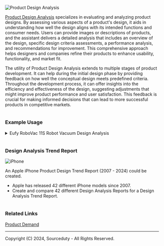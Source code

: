 ![Product Design Analysis](https://github.com/sourceduty/Product_Design_Analysis/assets/123030236/1d77611a-455c-4418-bdee-ab3cd2e8f00d)

[Product Design Analysis](https://chat.openai.com/g/g-GSmpn2Q6h-product-design-analysis) specializes in evaluating and analyzing product designs. By assessing various aspects of a product's design, it aids in understanding how well the design aligns with its intended functions and consumer needs. Users can provide images or descriptions of products, and the assistant delivers a detailed analysis that includes an overview of the design, specific design criteria assessments, a performance analysis, and recommendations for improvement. This comprehensive approach helps designers and companies refine their products to enhance usability, functionality, and market fit.

The utility of Product Design Analysis extends to multiple stages of product development. It can help during the initial design phase by providing feedback on how well the conceptual design meets predefined criteria. Throughout the development process, it can offer insights into the efficiency and effectiveness of the design, suggesting adjustments that might improve product performance and user satisfaction. This feedback is crucial for making informed decisions that can lead to more successful products in competitive markets.

#
### Example Usage

<details><summary>Eufy RoboVac 11S Robot Vacuum Design Analysis</summary>
<br>

Eufy RoboVac 11S Robot Vacuum Design Analysis

Design Overview:
The Eufy RoboVac 11S is a slim, automated robotic vacuum designed for household cleaning. It features a height of only 2.85 inches, making it one of the slimmest robot vacuums available, allowing it to clean under low furniture with ease. Key design elements include a triple-brush system, BoostIQ technology, and a quiet operation mode.

Design Criteria:
1. Functionality:
   - Cleaning Effectiveness: How well it cleans different surfaces.
   - Navigation Capabilities: Its ability to maneuver around obstacles and through varying floor types.
   - Battery Life: Duration of operation before needing a recharge.

2. Usability:
   - Ease of Use: User interface simplicity and intuitiveness.
   - Maintenance: Effort required to clean and replace parts.

3. Aesthetics:
   - Visual Appeal: Shape, color, and overall look.
   - Build Quality: Materials used and durability.

4. Technological Innovation:
   - Automation Features: Extent of automation and smart features.
   - Noise Reduction: Effectiveness of its quiet operation technology.

Performance Analysis:
- Functionality: The RoboVac 11S performs well on low-pile carpets and hard floors, utilizing a triple-brush action and up to 1300Pa of suction power. Its slim design allows it to reach under most furniture, increasing its cleaning coverage.
- Navigation: Uses a series of infrared sensors to navigate, helping it avoid obstacles but may struggle with dark-colored surfaces due to sensor limitations.
- Battery Life: Offers up to 100 minutes of cleaning time, suitable for small to medium-sized rooms.

- Usability: The RoboVac 11S is user-friendly, featuring a one-button operation and a remote control for specific settings adjustments. Maintenance is straightforward with easily removable brushes and a washable dustbin.
- Aesthetics: The vacuum has a sleek, modern look with a tempered glass top that gives it a premium feel. It is available in black, which helps it blend into various home environments.
- Technological Innovation: Incorporates BoostIQ technology, which automatically increases suction power when extra vacuuming strength is needed, a feature typically found in more expensive models.

Suggestions for Improvement:
- Enhanced Navigation: Incorporating more advanced navigation like mapping technology could reduce cleaning time and improve efficiency.
- Connectivity: Adding Wi-Fi connectivity and compatibility with smart home systems like Alexa or Google Assistant would enhance its functionality.
- Dustbin Capacity: Increasing the dustbin size could extend the cleaning time without interruptions, particularly beneficial for larger homes.

<br>
</details>

#
### Design Analysis Trend Report

![iPhone](https://github.com/sourceduty/Product_Design_Analysis/assets/123030236/02c2992d-ea2c-46ed-84e2-bef205d508d7)

An Apple iPhone Product Design Trend Report (2007 - 2024) could be created.

- Apple has released 42 different iPhone models since 2007.
- Create and compare 42 different Design Analysis Reports for a Design Analysis Trend Report.

#
### Related Links

[Product Demand](https://github.com/sourceduty/Product_Demand)

***
 Copyright (C) 2024, Sourceduty - All Rights Reserved.
